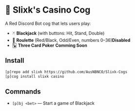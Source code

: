 # 🎰 Slixk's Casino Cog

A Red Discord Bot cog that lets users play:

- 🃏 **Blackjack** (with buttons: Hit, Stand, Double)
- 🎰 **Roulette** (Red/Black, Odd/Even, numbers 0–36)**Disabled**
- 🂽 **Three Card Poker** **Comming Soon**

## Install

```bash
[p]repo add slixk https://github.com/AusNBNCO/Slixk-Cogs
[p]cog install slixk casino
```

## Commands

- `[p]bj <bet>` — Start a game of Blackjack
